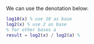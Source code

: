 We can use the denotation below: 
```matlab 
log10(x) % use 10 as base 
log2(x) % use 2 as base 
% for other bases a
result = log2(x) / log2(a) %
```
